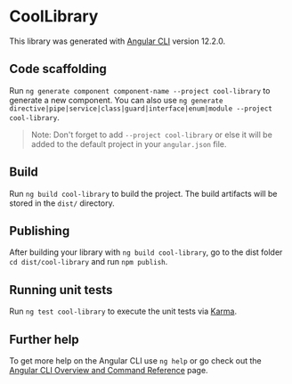 # CoolLibrary

This library was generated with [Angular CLI](https://github.com/angular/angular-cli) version 12.2.0.

## Code scaffolding

Run `ng generate component component-name --project cool-library` to generate a new component. You can also use `ng generate directive|pipe|service|class|guard|interface|enum|module --project cool-library`.
> Note: Don't forget to add `--project cool-library` or else it will be added to the default project in your `angular.json` file. 

## Build

Run `ng build cool-library` to build the project. The build artifacts will be stored in the `dist/` directory.

## Publishing

After building your library with `ng build cool-library`, go to the dist folder `cd dist/cool-library` and run `npm publish`.

## Running unit tests

Run `ng test cool-library` to execute the unit tests via [Karma](https://karma-runner.github.io).

## Further help

To get more help on the Angular CLI use `ng help` or go check out the [Angular CLI Overview and Command Reference](https://angular.io/cli) page.

